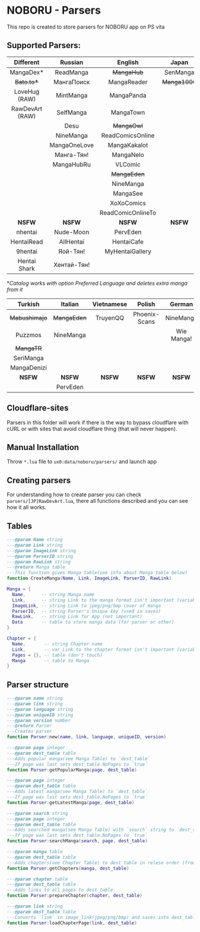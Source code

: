 # NOBORU - Parsers
This repo is created to store parsers for NOBORU app on PS vita
## Supported Parsers:
| Different       | Russian      | English           | Japan         | Spanish      | Portuguese      | French        |
|:---------------:|:------------:|:-----------------:|:-------------:|:------------:|:---------------:|:-------------:|
| MangaDex*       | ReadManga    | ~~MangaHub~~      | SenManga      | LeoManga     | Animaregia      | ~~LelScanVF~~ |
|~~Bato.to*~~     | МангаПоиск   | MangaReader       | ~~Manga1000~~ | InManga      | UnionMangas     | ScanFR        |
| LoveHug (RAW)   | MintManga    | MangaPanda        |               | Submanga     | ~~GoldenMangas~~| NineManga     |
| RawDevArt (RAW) | SelfManga    | MangaTown         |               | NineManga    | BRMangas        |               |
|                 | Desu         | ~~MangaOwl~~      |               | HeavenManga  |                 |               |
|                 | NineManga    | ReadComicsOnline  |               | TumangaOnline|                 |               |
|                 | MangaOneLove | MangaKakalot      |               |              |                 |               |
|                 | Манга-Тян!   | MangaNelo         |               |              |                 |               |
|                 | MangaHubRu   | VLComic           |               |              |                 |               |
|                 |              | ~~MangaEden~~     |               |              |                 |               |
|                 |              | NineManga         |               |              |                 |               |
|                 |              | MangaSee          |               |              |                 |               |
|                 |              | XoXoComics        |               |              |                 |               |
|                 |              | ReadComicOnlineTo |               |              |                 |               |
| **NSFW**        | **NSFW**     | **NSFW**          | **NSFW**     | **NSFW**     | **NSFW**        | **NSFW**      |  
| nhentai         | Nude-Moon    | PervEden          |               | DoujinHentai |                 |               |
| HentaiRead      | AllHentai    | HentaiCafe        |               |              |                 |               |
| 9hentai         | Яой-Тян!     | MyHentaiGallery   |               |              |                 |               |
| Hentai Shark    | Хентай-Тян!  |                   |               |              |                 |               |

**Catalog works with option Preferred Language and deletes extra manga from it* 

| Turkish           | Italian       | Vietnamese | Polish        | German    | Brazil    | Indonesian | Korean     |
|:-----------------:|:-------------:|:----------:|:-------------:|:---------:|:---------:|:----------:|:----------:|
| ~~Mabushimajo~~   | ~~MangaEden~~ | TruyenQQ   | Phoenix-Scans | NineManga | NineManga | Komikid    | manatoki95 |
| Puzzmos           | NineManga     |            |               | Wie Manga!|           |            |            |
| ~~MangaTR~~       |               |            |               |           |           |            |            |
| SeriManga         |               |            |               |           |           |            |            |
| MangaDenizi       |               |            |               |           |           |            |            |
| **NSFW**          | **NSFW**      | **NSFW**   | **NSFW**      | **NSFW** | **NSFW**  | **NSFW**   |**NSFW**   |
|                   | PervEden      |            |               |           |           |            |            |
    
## Cloudflare-sites
  Parsers in this folder will work if there is the way to bypass cloudflare with cURL or with sites that avoid cloudflare thing (that will never happen).

## Manual Installation
  Throw `*.lua` file to `ux0:data/noboru/parsers/` and launch app

## Creating parsers
  For understanding how to create parser you can check `parsers/[JP]RawDevArt.lua`, there all functions described and you can see how it all works.

## Tables
  ```Lua
  ---@param Name string
  ---@param Link string
  ---@param ImageLink string
  ---@param ParserID string
  ---@param RawLink string
  ---@return Manga table
  ---This function gives Manga table(see info about Manga table below)
  function CreateManga(Name, Link, ImageLink, ParserID, RawLink)

  Manga = {
	Name,      -- string Manga name
	Link,      -- string Link to the manga format isn't important (variable for parser)
	ImageLink, -- string Link to jpeg/png/bmp cover of manga
	ParserID,  -- string Parser's Unique key (used in saves)
	RawLink,   -- string Link for App (not important)
	Data       -- table to store manga data (for parser or other) 
  }
  
  Chapter = {
	Name,       -- string Chapter name
	Link,       -- var Link to the chapter format isn't important (variable for parser)
	Pages = {}, -- table (don't touch)
	Manga       -- table to Manga
  }
  ```
## Parser structure
  ```Lua
  ---@param name string
  ---@param link string
  ---@param language string
  ---@param uniqueID string
  ---@param version number
  ---@return Parser
  ---Creates parser
  function Parser:new(name, link, language, uniqueID, version)
  
  ---@param page integer
  ---@param dest_table table
  ---Adds popular manga(see Manga Table) to `dest_table`
  ---If page was last sets dest_table.NoPages to `true`
  function Parser:getPopularManga(page, dest_table)
  
  ---@param page integer
  ---@param dest_table table
  ---Adds latest manga(see Manga Table) to `dest_table`
  ---If page was last sets dest_table.NoPages to `true`
  function Parser:getLatestManga(page, dest_table)
  
  ---@param search string
  ---@param page integer
  ---@param dest_table table
  ---Adds searched manga(see Manga Table) with `search` string to `dest_table`
  ---If page was last sets dest_table.NoPages to `true`
  function Parser:searchManga(search, page, dest_table)
  
  ---@param manga table
  ---@param dest_table table
  ---Adds chapters(see Chapter Table) to dest_table in relese order (from 1st chapter to nth)
  function Parser:getChapters(manga, dest_table)
  
  ---@param chapter table
  ---@param dest_table table
  ---Adds links to all pages to dest_table
  function Parser:prepareChapter(chapter, dest_table)
  
  ---@param link string
  ---@param dest_table table
  ---Converts `link` in image_link(jpeg/png/bmp) and saves into dest_table.Link
  function Parser:loadChapterPage(link, dest_table)
 
  ```
